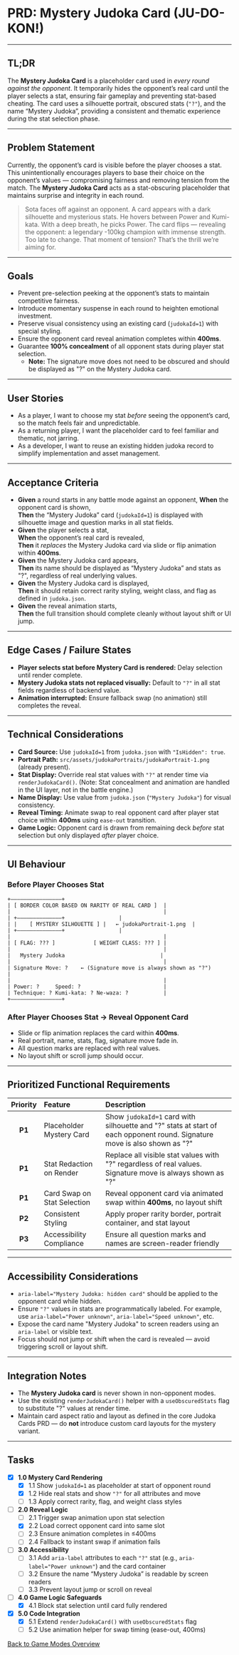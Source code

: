 # PRD: Mystery Judoka Card (JU-DO-KON!)

---

## TL;DR

The **Mystery Judoka Card** is a placeholder card used in *every round against the opponent*. It temporarily hides the opponent’s real card until the player selects a stat, ensuring fair gameplay and preventing stat-based cheating. The card uses a silhouette portrait, obscured stats (`"?"`), and the name “Mystery Judoka”, providing a consistent and thematic experience during the stat selection phase.

---

## Problem Statement

Currently, the opponent’s card is visible before the player chooses a stat. This unintentionally encourages players to base their choice on the opponent’s values — compromising fairness and removing tension from the match. The **Mystery Judoka Card** acts as a stat-obscuring placeholder that maintains surprise and integrity in each round.

> Sota faces off against an opponent. A card appears with a dark silhouette and mysterious stats. He hovers between Power and Kumi-kata. With a deep breath, he picks Power. The card flips — revealing the opponent: a legendary -100kg champion with immense strength. Too late to change. That moment of tension? That’s the thrill we’re aiming for.

---

## Goals

- Prevent pre-selection peeking at the opponent’s stats to maintain competitive fairness.
- Introduce momentary suspense in each round to heighten emotional investment.
- Preserve visual consistency using an existing card (`judokaId=1`) with special styling.
- Ensure the opponent card reveal animation completes within **400ms**.
- Guarantee **100% concealment** of all opponent stats during player stat selection.
  - **Note:** The signature move does not need to be obscured and should be displayed as "?" on the Mystery Judoka card.

---

## User Stories

- As a player, I want to choose my stat *before* seeing the opponent’s card, so the match feels fair and unpredictable.
- As a returning player, I want the placeholder card to feel familiar and thematic, not jarring.
- As a developer, I want to reuse an existing hidden judoka record to simplify implementation and asset management.

---

## Acceptance Criteria

- **Given** a round starts in any battle mode against an opponent,
  **When** the opponent card is shown,  
  **Then** the “Mystery Judoka” card (`judokaId=1`) is displayed with silhouette image and question marks in all stat fields.
- **Given** the player selects a stat,  
  **When** the opponent’s real card is revealed,  
  **Then** it *replaces* the Mystery Judoka card via slide or flip animation within **400ms**.
- **Given** the Mystery Judoka card appears,  
  **Then** its name should be displayed as “Mystery Judoka” and stats as "?", regardless of real underlying values.
- **Given** the Mystery Judoka card is displayed,  
  **Then** it should retain correct rarity styling, weight class, and flag as defined in `judoka.json`.
- **Given** the reveal animation starts,  
  **Then** the full transition should complete cleanly without layout shift or UI jump.

---

## Edge Cases / Failure States

- **Player selects stat before Mystery Card is rendered:** Delay selection until render complete.
- **Mystery Judoka stats not replaced visually:** Default to `"?"` in all stat fields regardless of backend value.
- **Animation interrupted:** Ensure fallback swap (no animation) still completes the reveal.

---

## Technical Considerations

- **Card Source:** Use `judokaId=1` from `judoka.json` with `"IsHidden": true`.
- **Portrait Path:** `src/assets/judokaPortraits/judokaPortrait-1.png` (already present).
- **Stat Display:** Override real stat values with `"?"` at render time via `renderJudokaCard()`. (Note: Stat concealment and animation are handled in the UI layer, not in the battle engine.)
- **Name Display:** Use value from `judoka.json` (`"Mystery Judoka"`) for visual consistency.
- **Reveal Timing:** Animate swap to real opponent card after player stat choice within **400ms** using `ease-out` transition.
- **Game Logic:** Opponent card is drawn from remaining deck *before* stat selection but only displayed *after* player choice.

---

## UI Behaviour

### Before Player Chooses Stat

```
+————————————————+
| [ BORDER COLOR BASED ON RARITY OF REAL CARD ]  |
|                                                |
| +––––––––––––––+                 |
| |    [ MYSTERY SILHOUETTE ] |   ← judokaPortrait-1.png  |
| +––––––––––––––+                 |
|                                                |
| [ FLAG: ??? ]            [ WEIGHT CLASS: ??? ] |
|                                                |
|   Mystery Judoka                              |
|                                                |
| Signature Move: ?    ← (Signature move is always shown as "?")           |
|                                                |
| Power: ?     Speed: ?                          |
| Technique: ? Kumi-kata: ? Ne-waza: ?           |
+————————————————+
```

### After Player Chooses Stat → Reveal Opponent Card

- Slide or flip animation replaces the card within **400ms**.
- Real portrait, name, stats, flag, signature move fade in.
- All question marks are replaced with real values.
- No layout shift or scroll jump should occur.

---

## Prioritized Functional Requirements

| Priority | Feature                      | Description                                                                 |
|:--------:|:----------------------------|:---------------------------------------------------------------------------|
| **P1**   | Placeholder Mystery Card     | Show `judokaId=1` card with silhouette and "?" stats at start of each opponent round. Signature move is also shown as "?" |
| **P1**   | Stat Redaction on Render     | Replace all visible stat values with "?" regardless of real values. Signature move is always shown as "?" |
| **P1**   | Card Swap on Stat Selection  | Reveal opponent card via animated swap within **400ms**, no layout shift   |
| **P2**   | Consistent Styling           | Apply proper rarity border, portrait container, and stat layout             |
| **P3**   | Accessibility Compliance     | Ensure all question marks and names are screen-reader friendly              |

---

## Accessibility Considerations

- `aria-label="Mystery Judoka: hidden card"` should be applied to the opponent card while hidden.
- Ensure `"?"` values in stats are programmatically labeled. For example, use `aria-label="Power unknown"`, `aria-label="Speed unknown"`, etc.
- Expose the card name "Mystery Judoka" to screen readers using an `aria-label` or visible text.
- Focus should not jump or shift when the card is revealed — avoid triggering scroll or layout shift.

---

## Integration Notes

- The **Mystery Judoka card** is never shown in non-opponent modes.
- Use the existing `renderJudokaCard()` helper with a `useObscuredStats` flag to substitute "?" values at render time.
- Maintain card aspect ratio and layout as defined in the core Judoka Cards PRD — do **not** introduce custom card layouts for the mystery variant.

---

## Tasks

- [x] **1.0 Mystery Card Rendering**
  - [x] 1.1 Show `judokaId=1` as placeholder at start of opponent round
  - [x] 1.2 Hide real stats and show `"?"` for all attributes and move
  - [ ] 1.3 Apply correct rarity, flag, and weight class styles
- [ ] **2.0 Reveal Logic**
  - [ ] 2.1 Trigger swap animation upon stat selection
  - [x] 2.2 Load correct opponent card into same slot
  - [ ] 2.3 Ensure animation completes in ≤400ms
  - [ ] 2.4 Fallback to instant swap if animation fails
- [ ] **3.0 Accessibility**
  - [ ] 3.1 Add `aria-label` attributes to each `"?"` stat (e.g., `aria-label="Power unknown"`) and the card container
  - [ ] 3.2 Ensure the name “Mystery Judoka” is readable by screen readers
  - [ ] 3.3 Prevent layout jump or scroll on reveal
- [ ] **4.0 Game Logic Safeguards**
  - [x] 4.1 Block stat selection until card fully rendered
- [x] **5.0 Code Integration**
  - [x] 5.1 Extend `renderJudokaCard()` with `useObscuredStats` flag
  - [ ] 5.2 Use animation helper for swap timing (ease-out, 400ms)

[Back to Game Modes Overview](prdGameModes.md)

